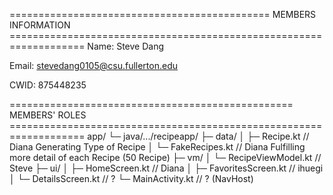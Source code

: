 ============================================= MEMBERS INFORMATION ===================================================================
Name:
     Steve Dang
     
Email:
     stevedang0105@csu.fullerton.edu
     
CWID:
     875448235

================================================= MEMBERS' ROLES ===================================================================
app/
 └─ java/.../recipeapp/
     ├─ data/
     │   ├─ Recipe.kt              // Diana Generating Type of Recipe
     │   └─ FakeRecipes.kt        // Diana Fulfilling more detail of each Recipe (50 Recipe)
     ├─ vm/
     │   └─ RecipeViewModel.kt // Steve
     ├─ ui/
     │   ├─ HomeScreen.kt         // Diana 
     │   ├─ FavoritesScreen.kt    // ihuegi
     │   └─ DetailsScreen.kt      // ?
     └─ MainActivity.kt           // ? (NavHost)
